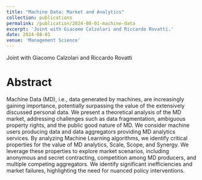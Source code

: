 ```yaml
---
title: "Machine Data: Market and Analytics"
collection: publications
permalink: /publication/2024-08-01-machine-data
excerpt: 'Joint with Giacomo Calzolari and Riccardo Rovatti.'
date: 2024-08-01
venue: 'Management Science'
---
```


Joint with Giacomo Calzolari and Riccardo Rovatti

Abstract
=========

Machine Data (MD), i.e., data generated by machines, are increasingly gaining importance, potentially surpassing the value of the extensively discussed personal data. We present a theoretical analysis of the MD market, addressing challenges such as data fragmentation, ambiguous property rights, and the public good nature of MD. We consider machine users producing data and data aggregators providing MD analytics services. By analyzing Machine Learning algorithms, we identify critical properties for the value of MD analytics,  Scale, Scope, and Synergy. We leverage these properties to explore market scenarios, including anonymous and secret contracting, competition among MD producers, and multiple competing aggregators. We identify significant inefficiencies and market failures, highlighting the need for nuanced policy interventions.